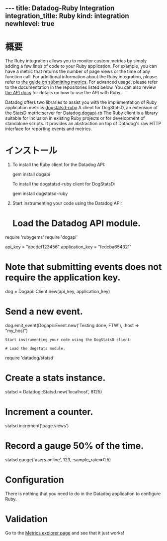 --- title: Datadog-Ruby Integration integration_title: Ruby kind: integration
newhlevel: true
---

# 概要

The Ruby integration allows you to monitor custom metrics by simply adding a few lines of code to your Ruby application. For example, you can have a metric that returns the number of page views or the time of any function call. For additional information about the Ruby integration, please refer to [the guide on submitting metrics](/guides/metrics). For advanced usage, please refer to the documentation in the repositories listed below. You can also review [the API docs](/api) for details on how to use the API with Ruby.

Datadog offers two libraries to assist you with the implementation of Ruby application metrics:[dogstatsd-ruby](https://github.com/DataDog/dogstatsd-ruby) A client for DogStatsD, an extension of the StatsD metric server for Datadog.[dogapi-rb](https://github.com/DataDog/dogapi-rb) The Ruby client is a library suitable for inclusion in existing Ruby projects or for development of standalone scripts. It provides an abstraction on top of Datadog's raw HTTP interface for reporting events and metrics.

# インストール

1.  To install the Ruby client for the Datadog API:

    gem install dogapi

    To install the dogstatsd-ruby client for DogStatsD:

    gem install dogstatsd-ruby

2.  Start instrumenting your code using the Datadog API:

    # Load the Datadog API module.
require 'rubygems'
require 'dogapi'

api_key = "abcdef123456"
application_key = "fedcba654321"

# Note that submitting events does not require the application key.
dog = Dogapi::Client.new(api_key, application_key)

# Send a new event.
dog.emit_event(Dogapi::Event.new('Testing done, FTW'), :host => "my_host")

    Start instrumenting your code using the DogStatsD client:

    # Load the dogstats module.
require 'datadog/statsd'

# Create a stats instance.
statsd = Datadog::Statsd.new('localhost', 8125)

# Increment a counter.
statsd.increment('page.views')

# Record a gauge 50% of the time.
statsd.gauge('users.online', 123, :sample_rate=>0.5)

# Configuration

There is nothing that you need to do in the Datadog application to configure Ruby.

# Validation

Go to the [Metrics explorer page](https://app.datadoghq.com/metric/explorer) and see that it just works!
